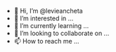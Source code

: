 - 👋 Hi, I’m @levieancheta
- 👀 I’m interested in ...
- 🌱 I’m currently learning ...
- 💞️ I’m looking to collaborate on ...
- 📫 How to reach me ...

<!---
levieancheta/levieancheta is a ✨ special ✨ repository because its `README.md` (this file) appears on your GitHub profile.
You can click the Preview link to take a look at your changes.
--->
